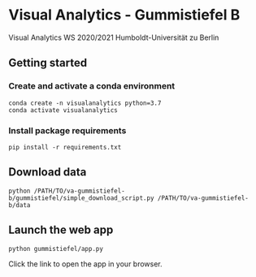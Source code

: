 # Visual Analytics - Gummistiefel B
Visual Analytics WS 2020/2021 Humboldt-Universität zu Berlin

## Getting started
### Create and activate a conda environment
    conda create -n visualanalytics python=3.7
    conda activate visualanalytics

### Install package requirements
    pip install -r requirements.txt

## Download data
```
python /PATH/TO/va-gummistiefel-b/gummistiefel/simple_download_script.py /PATH/TO/va-gummistiefel-b/data
```
## Launch the web app
```
python gummistiefel/app.py
```
Click the link to open the app in your browser.